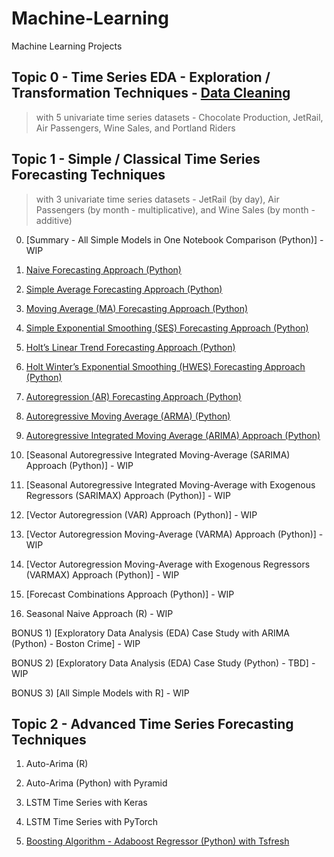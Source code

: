 # Machine-Learning
Machine Learning Projects

## Topic 0 - Time Series EDA - Exploration / Transformation Techniques - [Data Cleaning](https://github.com/tristanga/Data-Cleaning)
> with 5 univariate time series datasets - Chocolate Production, JetRail, Air Passengers, Wine Sales, and Portland Riders


## Topic 1 - Simple / Classical Time Series Forecasting Techniques
> with 3 univariate time series datasets - JetRail (by day), Air Passengers (by month - multiplicative), and Wine Sales (by month - additive) 

0) [Summary - All Simple Models in One Notebook Comparison (Python)] - WIP 

1) [Naive Forecasting Approach (Python)](https://github.com/tristanga/Machine-Learning/blob/master/Time%20Series%20Forecasting/Naive%20Approach.ipynb)

2) [Simple Average Forecasting Approach (Python)](https://github.com/tristanga/Machine-Learning/blob/master/Time%20Series%20Forecasting/Simple%20average.ipynb)
 
3) [Moving Average (MA) Forecasting Approach (Python)](https://github.com/tristanga/Machine-Learning/blob/master/Time%20Series%20Forecasting/Moving%20Average.ipynb) 

4) [Simple Exponential Smoothing (SES) Forecasting Approach (Python)](https://github.com/tristanga/Machine-Learning/blob/master/Time%20Series%20Forecasting/Simple%20Exponential%20Smoothing.ipynb)

5) [Holt’s Linear Trend Forecasting Approach (Python)](https://github.com/tristanga/Machine-Learning/blob/master/Time%20Series%20Forecasting/Holt%E2%80%99s%20Linear%20Trend.ipynb)

6) [Holt Winter’s Exponential Smoothing (HWES) Forecasting Approach (Python)](https://github.com/tristanga/Machine-Learning/blob/master/Time%20Series%20Forecasting/Holt-Winters.ipynb)

7) [Autoregression (AR) Forecasting Approach (Python)](https://github.com/tristanga/Machine-Learning/blob/master/Time%20Series%20Forecasting/Autoregression%20(AR).ipynb)

8) [Autoregressive Moving Average (ARMA) (Python)](https://github.com/tristanga/Machine-Learning/blob/master/Time%20Series%20Forecasting/Autoregressive%20Moving%20Average%20(ARMA)%20.ipynb) 

9) [Autoregressive Integrated Moving Average (ARIMA) Approach (Python)](https://github.com/tristanga/Machine-Learning/blob/master/Time%20Series%20Forecasting/Autoregressive%20Integrated%20Moving%20Average%20(ARIMA).ipynb)

10) [Seasonal Autoregressive Integrated Moving-Average (SARIMA) Approach (Python)] - WIP

11) [Seasonal Autoregressive Integrated Moving-Average with Exogenous Regressors (SARIMAX) Approach (Python)] - WIP

12) [Vector Autoregression (VAR) Approach (Python)] - WIP

13) [Vector Autoregression Moving-Average (VARMA) Approach (Python)] - WIP

14) [Vector Autoregression Moving-Average with Exogenous Regressors (VARMAX) Approach (Python)] - WIP

15) [Forecast Combinations Approach (Python)] - WIP

16) Seasonal Naive Approach (R) - WIP

BONUS 1) [Exploratory Data Analysis (EDA) Case Study with ARIMA (Python) - Boston Crime] - WIP

BONUS 2) [Exploratory Data Analysis (EDA) Case Study (Python) - TBD] - WIP

BONUS 3) [All Simple Models with R] - WIP

## Topic 2 - Advanced Time Series Forecasting Techniques

1) Auto-Arima (R)

2) Auto-Arima (Python) with Pyramid

3) LSTM Time Series with Keras

4) LSTM Time Series with PyTorch

5) [Boosting Algorithm - Adaboost Regressor (Python) with Tsfresh](https://github.com/tristanga/Machine-Learning/blob/master/Time%20Series%20Forecasting/Adaboost%20Regressor.ipynb) 
